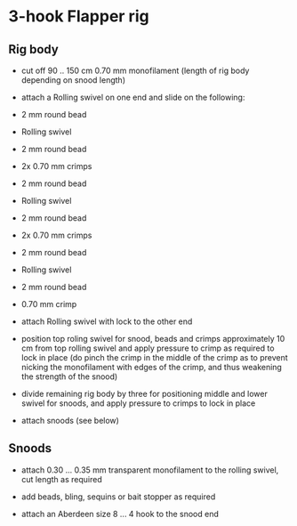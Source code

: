 # 3-hook Flapper rig

## Rig body

  * cut off 90 .. 150 cm 0.70 mm monofilament (length of rig body depending on snood length)

  * attach a Rolling swivel on one end and slide on the following:

  * 2 mm round bead

  * Rolling swivel

  * 2 mm round bead
  
  * 2x 0.70 mm crimps

  * 2 mm round bead

  * Rolling swivel

  * 2 mm round bead
  
  * 2x 0.70 mm crimps

  * 2 mm round bead

  * Rolling swivel

  * 2 mm round bead
  
  * 0.70 mm crimp

  * attach Rolling swivel with lock to the other end
  
  * position top roling swivel for snood, beads and crimps approximately 10 cm from top rolling swivel and apply pressure to crimp as required to lock in place (do pinch the crimp in the middle of the crimp as to prevent nicking the monofilament with edges of the crimp, and thus weakening the strength of the snood)
  
  * divide remaining rig body by three for positioning middle and lower swivel for snoods, and apply pressure to crimps to lock in place
  
  * attach snoods (see below)

## Snoods

  * attach 0.30 ... 0.35 mm transparent monofilament to the rolling swivel, cut length as required
  
  * add beads, bling, sequins or bait stopper as required

  * attach an Aberdeen size 8 ... 4 hook to the snood end
  

